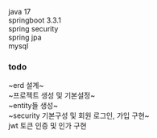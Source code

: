 java 17  
springboot 3.3.1  
spring security  
spring jpa  
mysql  

### todo  
~erd 설계~  
~프로젝트 생성 및 기본설정~  
~entity들 생성~  
~security 기본구성 및 회원 로그인, 가입 구현~  
jwt 토큰 인증 및 인가 구현
